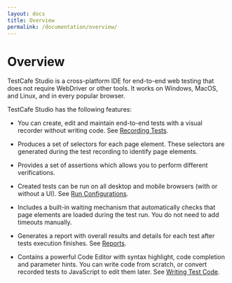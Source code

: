 ```yaml
---
layout: docs
title: Overview
permalink: /documentation/overview/
---
```

# Overview

TestCafe Studio is a cross-platform IDE for end-to-end web testing that does not require WebDriver or other tools. It works on Windows, MacOS, and Linux, and in every popular browser.

TestCafe Studio has the following features:

* You can create, edit and maintain end-to-end tests with a visual recorder without writing code. See [Recording Tests](../working-with-testcafe-studio/recording-tests.md).

* Produces a set of selectors for each page element. These selectors are generated during the test recording to identify page elements.

* Provides a set of assertions which allows you to perform different verifications.

* Created tests can be run on all desktop and mobile browsers (with or without a UI). See [Run Configurations](../working-with-testcafe-studio/running-tests.md#run-configurations).

* Includes a built-in waiting mechanism that automatically checks that page elements are loaded during the test run. You do not need to add timeouts manually.

* Generates a report with overall results and details for each test after tests execution finishes. See [Reports](../working-with-testcafe-studio/reports.md).

* Contains a powerful Code Editor with syntax highlight, code completion and parameter hints. You can write code from scratch, or convert recorded tests to JavaScript to edit them later. See [Writing Test Code](../working-with-testcafe-studio/writing-test-code.md).
